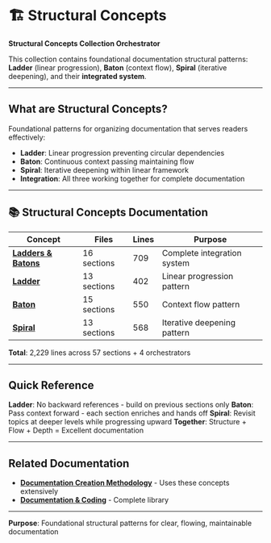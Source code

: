 # 🏗️ Structural Concepts

**Structural Concepts Collection Orchestrator**

This collection contains foundational documentation structural patterns: **Ladder** (linear progression), **Baton** (context flow), **Spiral** (iterative deepening), and their **integrated system**.

---

## What are Structural Concepts?

Foundational patterns for organizing documentation that serves readers effectively:

- **Ladder**: Linear progression preventing circular dependencies
- **Baton**: Continuous context passing maintaining flow
- **Spiral**: Iterative deepening within linear framework
- **Integration**: All three working together for complete documentation

---

## 📚 Structural Concepts Documentation

| Concept | Files | Lines | Purpose |
|---------|-------|-------|---------|
| **[Ladders & Batons](ladders-and-batons/)** | 16 sections | 709 | Complete integration system |
| **[Ladder](ladder/)** | 13 sections | 402 | Linear progression pattern |
| **[Baton](baton/)** | 15 sections | 550 | Context flow pattern |
| **[Spiral](spiral/)** | 13 sections | 568 | Iterative deepening pattern |

**Total**: 2,229 lines across 57 sections + 4 orchestrators

---

## Quick Reference

**Ladder**: No backward references - build on previous sections only
**Baton**: Pass context forward - each section enriches and hands off
**Spiral**: Revisit topics at deeper levels while progressing upward
**Together**: Structure + Flow + Depth = Excellent documentation

---

## Related Documentation

- **[Documentation Creation Methodology](../documentation-creation-methodology/)** - Uses these concepts extensively
- **[Documentation & Coding](../README.md)** - Complete library

---

**Purpose**: Foundational structural patterns for clear, flowing, maintainable documentation
